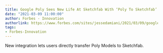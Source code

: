 ```yaml
---
title: Google Poly Sees New Life At Sketchfab With ‘Poly To Sketchfab’
date: "2021-03-09 11:00:00"
author: Forbes - Innovation
authorlink: https://www.forbes.com/sites/jessedamiani/2021/03/09/google-poly-sees-new-life-in-poly-to-sketchfab/
tags:
- Forbes-Innovation
---
```

New integration lets users directly transfer Poly Models to Sketchfab.